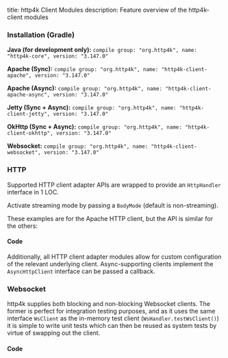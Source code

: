 title: http4k Client Modules
description: Feature overview of the http4k-client modules

### Installation (Gradle)
**Java (for development only):** ```compile group: "org.http4k", name: "http4k-core", version: "3.147.0"```

**Apache (Sync):** ```compile group: "org.http4k", name: "http4k-client-apache", version: "3.147.0"```

**Apache (Async):** ```compile group: "org.http4k", name: "http4k-client-apache-async", version: "3.147.0"```

**Jetty (Sync + Async):** ```compile group: "org.http4k", name: "http4k-client-jetty", version: "3.147.0"```

**OkHttp (Sync + Async):** ```compile group: "org.http4k", name: "http4k-client-okhttp", version: "3.147.0"```

**Websocket:** ```compile group: "org.http4k", name: "http4k-client-websocket", version: "3.147.0"```

### HTTP
Supported HTTP client adapter APIs are wrapped to provide an `HttpHandler` interface in 1 LOC.

Activate streaming mode by passing a `BodyMode` (default is non-streaming).

These examples are for the Apache HTTP client, but the API is similar for the others:

#### Code [<img class="octocat"/>](https://github.com/http4k/http4k/blob/master/src/docs/guide/modules/clients/example_http.kt)
<script src="https://gist-it.appspot.com/https://github.com/http4k/http4k/blob/master/src/docs/guide/modules/clients/example_http.kt"></script>

Additionally, all HTTP client adapter modules allow for custom configuration of the relevant underlying client. Async-supporting clients implement the `AsyncHttpClient` interface can be passed a callback.

### Websocket
http4k supplies both blocking and non-blocking Websocket clients. The former is perfect for integration testing purposes, and as it uses the same interface `WsClient` as the in-memory test client (`WsHandler.testWsClient()`) it is simple to write unit tests which can then be reused as system tests by virtue of swapping out the client.

#### Code [<img class="octocat"/>](https://github.com/http4k/http4k/blob/master/src/docs/guide/modules/clients/example_websocket.kt)
<script src="https://gist-it.appspot.com/https://github.com/http4k/http4k/blob/master/src/docs/guide/modules/clients/example_websocket.kt"></script>
